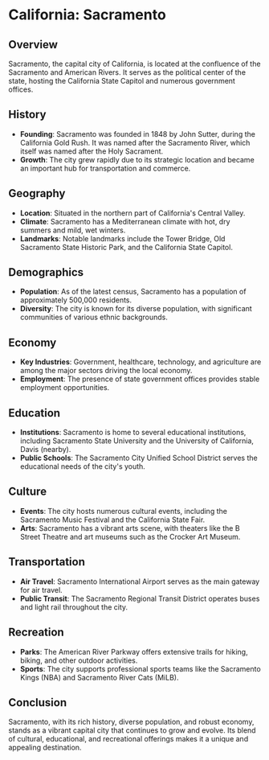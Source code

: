 # California: Sacramento

## Overview
Sacramento, the capital city of California, is located at the confluence of the Sacramento and American Rivers. It serves as the political center of the state, hosting the California State Capitol and numerous government offices.

## History
- **Founding**: Sacramento was founded in 1848 by John Sutter, during the California Gold Rush. It was named after the Sacramento River, which itself was named after the Holy Sacrament.
- **Growth**: The city grew rapidly due to its strategic location and became an important hub for transportation and commerce.

## Geography
- **Location**: Situated in the northern part of California's Central Valley.
- **Climate**: Sacramento has a Mediterranean climate with hot, dry summers and mild, wet winters.
- **Landmarks**: Notable landmarks include the Tower Bridge, Old Sacramento State Historic Park, and the California State Capitol.

## Demographics
- **Population**: As of the latest census, Sacramento has a population of approximately 500,000 residents.
- **Diversity**: The city is known for its diverse population, with significant communities of various ethnic backgrounds.

## Economy
- **Key Industries**: Government, healthcare, technology, and agriculture are among the major sectors driving the local economy.
- **Employment**: The presence of state government offices provides stable employment opportunities.

## Education
- **Institutions**: Sacramento is home to several educational institutions, including Sacramento State University and the University of California, Davis (nearby).
- **Public Schools**: The Sacramento City Unified School District serves the educational needs of the city's youth.

## Culture
- **Events**: The city hosts numerous cultural events, including the Sacramento Music Festival and the California State Fair.
- **Arts**: Sacramento has a vibrant arts scene, with theaters like the B Street Theatre and art museums such as the Crocker Art Museum.

## Transportation
- **Air Travel**: Sacramento International Airport serves as the main gateway for air travel.
- **Public Transit**: The Sacramento Regional Transit District operates buses and light rail throughout the city.

## Recreation
- **Parks**: The American River Parkway offers extensive trails for hiking, biking, and other outdoor activities.
- **Sports**: The city supports professional sports teams like the Sacramento Kings (NBA) and Sacramento River Cats (MiLB).

## Conclusion
Sacramento, with its rich history, diverse population, and robust economy, stands as a vibrant capital city that continues to grow and evolve. Its blend of cultural, educational, and recreational offerings makes it a unique and appealing destination.

